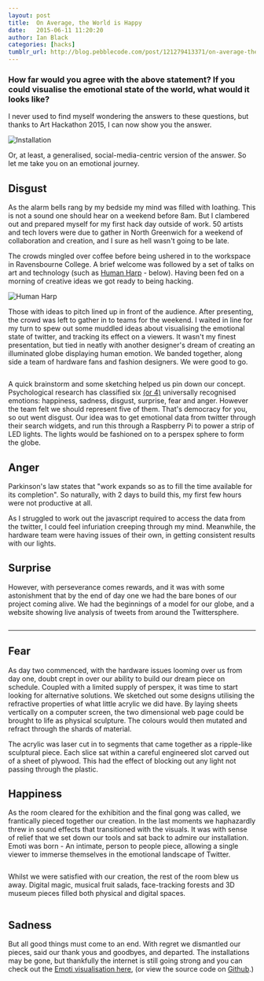 ```yaml
---
layout: post
title:  On Average, the World is Happy
date:   2015-06-11 11:20:20
author: Ian Black
categories: [hacks]
tumblr_url: http://blog.pebblecode.com/post/121279413371/on-average-the-world-is-happy
---
```

<h3>How far would you agree with the above statement? If you could visualise the emotional state of the world, what would it looks like?</h3>

<p>I never used to find myself wondering the answers to these questions, but thanks to Art Hackathon 2015, I can now show you the answer.</p>

<img src="http://40.media.tumblr.com/874cf621a771832294a6801740a4f73c/tumblr_inline_npsg0gRig61qetc8f_500.jpg" alt="Installation">

<p>Or, at least, a generalised, social-media-centric version of the answer. So let me take you on an emotional journey.</p>

<h2>Disgust</h2>

<p>As the alarm bells rang by my bedside my mind was filled with loathing. This is not a sound one should hear on a weekend before 8am. But I clambered out and prepared myself for my first hack day outside of work. 50 artists and tech lovers were due to gather in North Greenwich for a weekend of collaboration and creation, and I sure as hell wasn't going to be late.</p>

<p>The crowds mingled over coffee before being ushered in to the workspace in Ravensbourne College. A brief welcome was followed by a set of talks on art and technology (such as <a href="http://humanharp.org/">Human Harp</a> - below). Having been fed on a morning of creative ideas we got ready to being hacking.</p>

<img src="https://41.media.tumblr.com/b7c8a8f4a7ceb895f8755dfc30643277/tumblr_inline_nph3omtJUk1qetc8f_540.jpg" alt="Human Harp">

<p>Those with ideas to pitch lined up in front of the audience. After presenting, the crowd was left to gather in to teams for the weekend. I waited in line for my turn to spew out some muddled ideas about visualising the emotional state of twitter, and tracking its effect on a viewers. It wasn't my finest presentation, but tied in neatly with another designer's dream of creating an illuminated globe displaying human emotion. We banded together, along side a team of hardware fans and fashion designers. We were good to go.</p>

<img src="https://40.media.tumblr.com/bcf156555c7407b82d41e5f2b145a3ce/tumblr_inline_nph3vyA2Ic1qetc8f_540.jpg" alt="">

<p>A quick brainstorm and some sketching helped us pin down our concept. Psychological research has classified six <a href="http://www.bbc.co.uk/news/uk-scotland-glasgow-west-26019586">(or 4)</a> universally recognised emotions: happiness, sadness, disgust, surprise, fear and anger. However the team felt we should represent five of them. That's democracy for you, so out went disgust. Our idea was to get emotional data from twitter through their search widgets, and run this through a Raspberry Pi to power a strip of LED lights. The lights would be fashioned on to a perspex sphere to form the globe.</p>

<h2>Anger</h2>

<p>Parkinson's law states that "work expands so as to fill the time available for its completion". So naturally, with 2 days to build this, my first few hours were not productive at all.</p>

<p>As I struggled to work out the javascript required to access the data from the twitter, I could feel infuriation creeping through my mind. Meanwhile, the hardware team were having issues of their own, in getting consistent results with our lights.</p>

<h2>Surprise</h2>

<p>However, with perseverance comes rewards, and it was with some astonishment that by the end of day one we had the bare bones of our project coming alive. We had the beginnings of a model for our globe, and a website showing live analysis of tweets from around the Twittersphere.</p>

<img src="https://36.media.tumblr.com/25f3127a67ba0473e36b68b2712ae99f/tumblr_inline_nph3tl5uRk1qetc8f_540.jpg" alt="">

<hr>

<h2>Fear</h2>

<p>As day two commenced, with the hardware issues looming over us from day one, doubt crept in over our ability to build our dream piece on schedule. Coupled with a limited supply of perspex, it was time to start looking for alternative solutions. We sketched out some designs utilising the refractive properties of what little acrylic we did have. By laying sheets vertically on a computer screen, the two dimensional web page could be brought to life as physical sculpture. The colours would then mutated and refract through the shards of material.</p>

<p>The acrylic was laser cut in to segments that came together as a ripple-like sculptural piece. Each slice sat within a careful engineered slot carved out of a sheet of plywood. This had the effect of blocking out any light not passing through the plastic.</p>

<h2>Happiness</h2>

<p>As the room cleared for the exhibition and the final gong was called, we frantically pieced together our creation. In the last moments we haphazardly threw in sound effects that transitioned with the visuals. It was with sense of relief that we set down our tools and sat back to admire our installation. Emoti was born - An intimate, person to people piece, allowing a single viewer to immerse themselves in the emotional landscape of Twitter.</p>

<img src="https://40.media.tumblr.com/48da1f7886f68ac1d71bd148fd7aa902/tumblr_inline_nph3uhRZji1qetc8f_540.jpg" alt="">

<p>Whilst we were satisfied with our creation, the rest of the room blew us away. Digital magic, musical fruit salads, face-tracking forests and 3D museum pieces filled both physical and digital spaces.</p>

<img src="https://36.media.tumblr.com/66956301b96c2ea6caae7a2195139778/tumblr_inline_npsfyeZjXc1qetc8f_540.jpg" alt="">

<h2>Sadness</h2>

<p>But all good things must come to an end. With regret we dismantled our pieces, said our thank yous and goodbyes, and departed. The installations may be gone, but thankfully the internet is still going strong and you can check out the <a href="http://www.iblack.co.uk/emoti/">Emoti visualisation here</a>, (or view the source code on <a href="https://github.com/itomblack/emotion-twitter">Github</a>.)</p>

<img src="https://41.media.tumblr.com/f47e1424a7ccf2a187c46b6acf999ad6/tumblr_inline_npsfzpX1q81qetc8f_540.jpg" alt="">